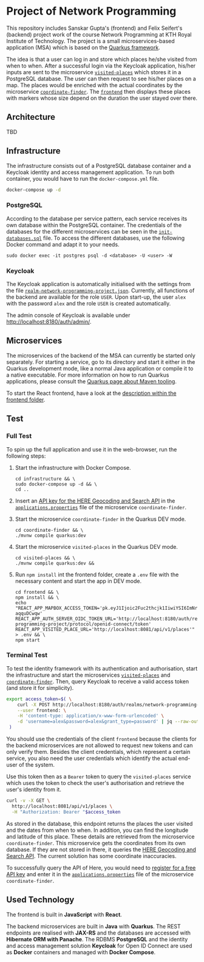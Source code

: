 # Project of Network Programming

This repository includes Sanskar Gupta's (frontend) and Felix Seifert's (backend) project work of the course Network 
Programming at KTH Royal Institute of Technology. The project is a small microservices-based application (MSA) which is 
based on the [Quarkus framework](https://quarkus.io/).

The idea is that a user can log in and store which places he/she visited from when to when. After a successful login 
via the Keycloak application, his/her inputs are sent to the microservice [`visited-places`](visited-places) which 
stores it in a PostgreSQL database. The user can then request to see his/her places on a map. The places would be 
enriched with the actual coordinates by the microservice [`coordinate-finder`](coordinate-finder). The 
[`frontend`](frontend) then displays these places with markers whose size depend on the duration the user stayed over 
there.

## Architecture

TBD

## Infrastructure

The infrastructure consists out of a PostgreSQL database container and a Keycloak identity and access management
application. To run both container, you would have to run the `docker-compose.yml` file.

```bash
docker-compose up -d
```

### PostgreSQL

According to the database per service pattern, each service receives its own database within the PostgreSQL container. 
The credentials of the databases for the different microservices can be seen in the 
[`init-databases.sql`](infrastructure/postgres/init-databases.sql) file. To access the different databases, use the 
following Docker command and adapt it to your needs.

```
sudo docker exec -it postgres psql -d <database> -U <user> -W
```

### Keycloak

The Keycloak application is automatically initialised with the settings from the file 
[`realm-network-programming-project.json`](infrastructure/keycloak/realm-network-programming-project.json). Currently, 
all functions of the backend are available for the role `USER`. Upon start-up, the user `alex` with the password `alex` 
and the role `USER` is created automatically.

The admin console of Keycloak is available under [http://localhost:8180/auth/admin/](http://localhost:8180/auth/admin/).

## Microservices

The microservices of the backend of the MSA can currently be started only separately. For starting a service, go to its 
directory and start it either in the Quarkus development mode, like a normal Java application or compile it to a native 
executable. For more information on how to run Quarkus applications, please consult the 
[Quarkus page about Maven tooling](https://quarkus.io/guides/maven-tooling.html).

To start the React frontend, have a look at the [description within the frontend folder](frontend).

## Test

### Full Test

To spin up the full application and use it in the web-browser, run the following steps:

1. Start the infrastructure with Docker Compose.
    ```
    cd infrastructure && \
    sudo docker-compose up -d && \
    cd ..
    ```

2. Insert an [API key for the HERE Geocoding and Search API](https://developer.here.com/sign-up) in the 
   [`applications.properties`](coordinate-finder/src/main/resources/application.properties) file of the microservice 
   `coordinate-finder`.
   
3. Start the microservice `coordinate-finder` in the Quarkus DEV mode.
    ```
    cd coordinate-finder && \
    ./mvnw compile quarkus:dev
    ```

4. Start the microservice `visited-places` in the Quarkus DEV mode.
    ```
    cd visited-places && \
    ./mvnw compile quarkus:dev &&
    ```

5. Run `npm install` int the frontend folder, create a `.env` file with the necessary content and start the app in 
   DEV mode.
   ```
   cd frontend && \
   npm install && \
   echo "REACT_APP_MAPBOX_ACCESS_TOKEN='pk.eyJ1Ijoic2Fuc2thcjk1IiwiYSI6ImNraml5dWo5ZDJtZDkydnNjdWtscXZxNm0ifQ.cb8o0SXu2SJY-aqquDCwqw'
   REACT_APP_AUTH_SERVER_OIDC_TOKEN_URL='http://localhost:8180/auth/realms/network-programming-project/protocol/openid-connect/token'
   REACT_APP_VISITED_PLACE_URL='http://localhost:8081/api/v1/places'" > .env && \
   npm start
   ```

### Terminal Test

To test the identity framework with its authentication and authorisation, start the infrastructure and start the 
microservices [`visited-places`](visited-places) and [`coordinate-finder`](coordinate-finder). Then, query Keycloak to 
receive a valid access token (and store it for simplicity). 

```bash
export access_token=$( \
    curl -X POST http://localhost:8180/auth/realms/network-programming-project/protocol/openid-connect/token \
    --user frontend: \
    -H 'content-type: application/x-www-form-urlencoded' \
    -d 'username=alex&password=alex&grant_type=password' | jq --raw-output '.access_token' \
 )
```

You should use the credentials of the client `frontend` because the clients for the backend microservices are not 
allowed to request new tokens and can only verify them. Besides the client credentials, which represent a certain 
service, you also need the user credentials which identify the actual end-user of the system.

Use this token then as a `Bearer` token to query the `visited-places` service which uses the token to check the user's 
authorisation and retrieve the user's identity from it.

```bash
curl -v -X GET \
  http://localhost:8081/api/v1/places \
  -H "Authorization: Bearer "$access_token
```

As stored in the database, this endpoint returns the places the user visited and the dates from when to when. 
In addition, you can find the longitude and latitude of this place. These details are retrieved from the microservice 
`coordinate-finder`. This microservice gets the coordinates from its own database. If they are not stored in there, it 
queries the [HERE Geocoding and Search API](https://developer.here.com/documentation/geocoding-search-api/dev_guide/topics/endpoint-geocode-brief.html). 
The current solution has some coordinate inaccuracies.

To successfully query the API of Here, you would need to [register for a free API key](https://developer.here.com/sign-up) 
and enter it in the [`applications.properties`](coordinate-finder/src/main/resources/application.properties) file of the
microservice `coordinate-finder`.

## Used Technology

The frontend is built in **JavaScript** with **React**. 

The backend microservices are built in **Java** with **Quarkus**. The REST endpoints are realised with **JAX-RS** and 
the databases are accessed with **Hibernate ORM with Panache**. The RDBMS **PostgreSQL** and the identity and access 
management solution **Keycloak** for Open ID Connect are used as **Docker** containers and managed with 
**Docker Compose**.

